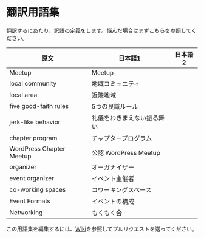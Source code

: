 # 翻訳用語集

翻訳するにあたり、訳語の定義をします。悩んだ場合はまずこちらを参照してください。

|原文				|日本語1  |日本語2  |
|---|---|---|
|Meetup				|Meetup			|  |
|local community		|地域コミュニティ		|  |
|local area			|近隣地域		|  |
|five good-faith rules		|5つの良識ルール |  |
|jerk-like behavior		|礼儀をわきまえない振る舞い	|  |
|chapter program		|チャプタープログラム			|  |
|WordPress Chapter Meetup	|公認 WordPress Meetup	|  |
|organizer	|オーガナイザー	|  |
|event organizer	|イベント主催者	|  |
|co-working spaces	|コワーキングスペース	|  |
|Event Formats	|イベントの構成	|  |
|Networking	|もくもく会	|  |

この用語集を編集するには、[Wiki](https://github.com/jawordpressorg/community-handbook/wiki/翻訳開始から提案までの流れ)を参照してプルリクエストを送ってください。
